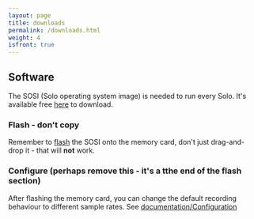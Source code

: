 ```yaml
---
layout: page
title: downloads
permalink: /downloads.html
weight: 4
isfront: true
---
```


## Software

The SOSI (Solo operating system image) is needed to run every
Solo. It's available free [here](www.solo-system.org/sosi/) to
download.

### Flash - don't copy


Remember to [flash](/documentation/flashing.html) the SOSI onto the memory card, don't just drag-and-drop it - that will __not__ work.



### Configure (perhaps remove this - it's a tthe end of the flash section)

After  flashing the memory card, you can change the default recording behaviour to different sample rates.  See [documentation/Configuration](/documentation/configuration.html)
